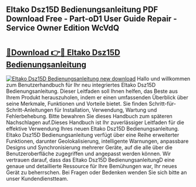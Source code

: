 ## Eltako Dsz15D Bedienungsanleitung PDF Download Free - Part-oD1 User Guide Repair - Service Owner Edition WcVdQ

# <h2><a href="http://df3ad5.blite.top/?on=Eltako+Dsz15D+Bedienungsanleitung">🔗Download 👉🔴 Eltako Dsz15D Bedienungsanleitung</a></h2>

[![Eltako Dsz15D Bedienungsanleitung new download](https://i.imgur.com/lujVjoI.png)](http://df3ad5.blite.top/?on=Eltako+Dsz15D+Bedienungsanleitung)
Hallo und willkommen zum Benutzerhandbuch für Ihr neu integriertes Eltako Dsz15D Bedienungsanleitung. Dieser Leitfaden soll Ihnen helfen, das Beste aus Ihrem Produkt herauszuholen, indem er einen umfassenden Überblick über seine Merkmale, Funktionen und Vorteile bietet. Sie finden Schritt-für-Schritt-Anleitungen für Installation, Verwendung, Wartung und Fehlerbehebung. Bitte bewahren Sie dieses Handbuch zum späteren Nachschlagen auf.Dieses Handbuch ist Ihr zuverlässiger Leitfaden für die effektive Verwendung Ihres neuen Eltako Dsz15D Bedienungsanleitung. Eltako Dsz15D Bedienungsanleitung verfügt über eine Reihe erweiterter Funktionen, darunter Geolokalisierung, intelligente Warnungen, anpassbare Designs und Synchronisierung mehrerer Geräte, auf die alle über die Benutzeroberfläche zugegriffen und angepasst werden können. Wir vertrauen darauf, dass das Eltako Dsz15D BedienungsanleitungD eine genaue und detaillierte Ressource für Ihre Bemühungen war, Ihr neues Gerät zu beherrschen. Bei Fragen oder Bedenken wenden Sie sich bitte an unser Kundendienstteam.
